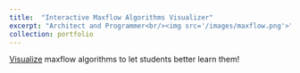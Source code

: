 ```yaml
---
title:  "Interactive Maxflow Algorithms Visualizer"
excerpt: "Architect and Programmer<br/><img src='/images/maxflow.png'>"
collection: portfolio
---
```


[Visualize](https://maxflow-visualization.github.io/Maxflow_Visualization/) maxflow algorithms to let students better learn them!